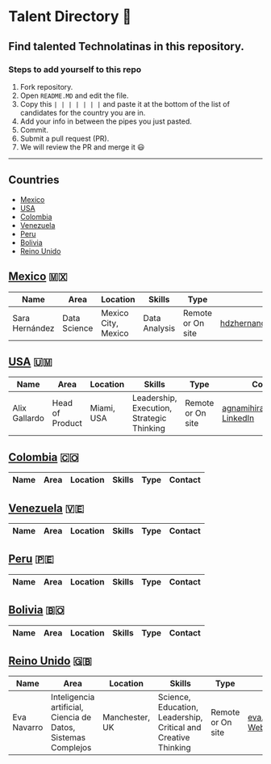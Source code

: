 # Talent Directory 🦄
Find talented Technolatinas in this repository.
---------------------------------------
### Steps to add yourself to this repo

1. Fork repository.
2. Open `README.MD` and edit the file.
3. Copy this `| | | | | | |`  and paste it at the bottom of the list of candidates for the country you are in.
4. Add your info in between the pipes you just pasted.
5. Commit.
6. Submit a pull request (PR).
7. We will review the PR and merge it 😃

---------------------------------------
## Countries

  - [Mexico](#Mexico-) 
  - [USA](#USA-)
  - [Colombia](#Colombia-)
  - [Venezuela](#Venezuela-)
  - [Peru](#Peru-)
  - [Bolivia](#Bolivia-)
  - [Reino Unido](#UK-)

## [Mexico](#Mexico) 🇲🇽

|  Name    |  Area    |   Location    |   Skills    |   Type    |   Contact    |
| ------------- |-------------| -----| ------------- |-------------| -----|
| Sara Hernández | Data Science | Mexico City, Mexico | Data Analysis | Remote or On site | hdzhernandez.sara@gmail.com |

## [USA](#USA) 🇺🇲

|  Name    |  Area    |   Location    |   Skills    |   Type    |   Contact    |
| ------------- |-------------| -----| ------------- |-------------| -----|
| Alix Gallardo | Head of Product | Miami, USA | Leadership, Execution, Strategic Thinking | Remote or On site | agnamihira@gmail.com, [LinkedIn](https://www.linkedin.com/in/agnamihira/)  |

## [Colombia](#Colombia) 🇨🇴

|  Name    |  Area    |   Location    |   Skills    |   Type    |   Contact    |
| ------------- |-------------| -----| ------------- |-------------| -----|

## [Venezuela](#Venezuela) 🇻🇪

|  Name    |  Area    |   Location    |   Skills    |   Type    |   Contact    |
| ------------- |-------------| -----| ------------- |-------------| -----|

## [Peru](#Peru) 🇵🇪

|  Name    |  Area    |   Location    |   Skills    |   Type    |   Contact    |
| ------------- |-------------| -----| ------------- |-------------| -----|

## [Bolivia](#Bolivia) 🇧🇴

|  Name    |  Area    |   Location    |   Skills    |   Type    |   Contact    |
| ------------- |-------------| -----| ------------- |-------------| -----|

## [Reino Unido](#UK) 🇬🇧

|  Name    |  Area    |   Location    |   Skills    |   Type    |   Contact    |
| ------------- |-------------| -----| ------------- |-------------| -----|
| Eva Navarro |Inteligencia artificial, Ciencia de Datos, Sistemas Complejos| Manchester, UK| Science, Education, Leadership, Critical and Creative Thinking|Remote or On site| eva.navarrolopez@gmail.com, [Website](https://www.evanavarro.org/), [LinkedIn](https://www.linkedin.com/in/evanavarrolopez/) |
